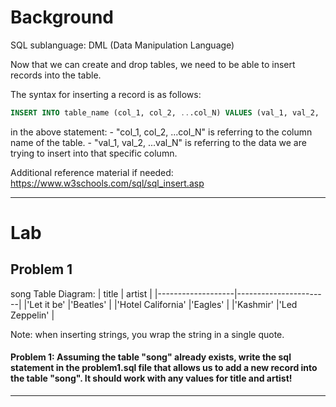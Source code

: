 # Background
 SQL sublanguage: DML (Data Manipulation Language)

 Now that we can create and drop tables, we need to be able to insert records into the table.

 The syntax for inserting a record is as follows:
  ```sql
  INSERT INTO table_name (col_1, col_2, ...col_N) VALUES (val_1, val_2, ...val_N);
  ```

in the above statement:
      - "col_1, col_2, ...col_N"  is referring to the column name of the table.
      - "val_1, val_2, ...val_N" is referring to the data we are trying to insert into that specific column.

 Additional reference material if needed: https://www.w3schools.com/sql/sql_insert.asp

- - - 

# Lab

## Problem 1
song Table Diagram:
|      title        |        artist         |
|-------------------|-----------------------|
|'Let it be'        |'Beatles'              |
|'Hotel California' |'Eagles'               |
|'Kashmir'          |'Led Zeppelin'         |

Note: when inserting strings, you wrap the string in a single quote.

#### Problem 1: Assuming the table "song" already exists, write the sql statement in the problem1.sql file that allows us to add a new record into the table "song". It should work with any values for title and artist!

- - -
